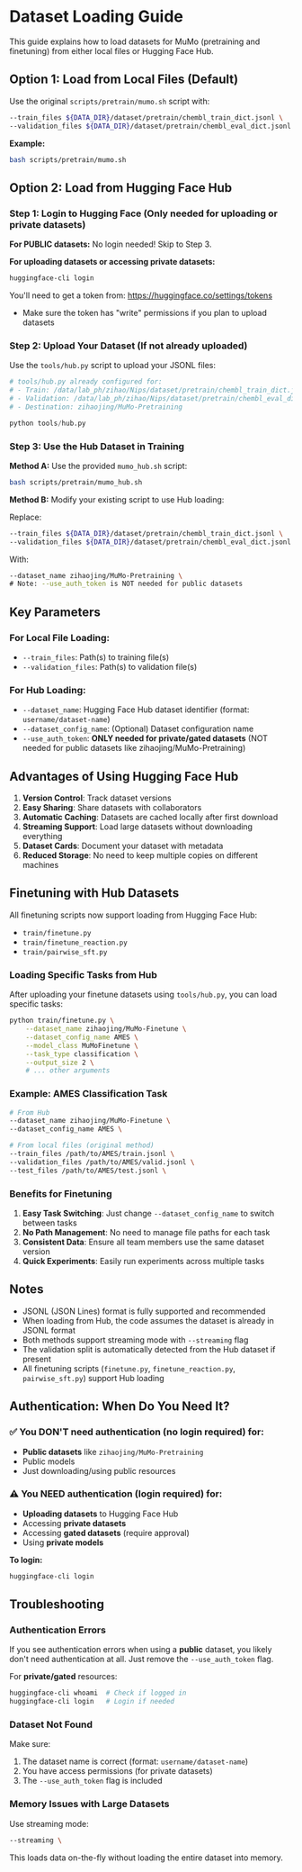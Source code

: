 # Dataset Loading Guide

This guide explains how to load datasets for MuMo (pretraining and finetuning) from either local files or Hugging Face Hub.

## Option 1: Load from Local Files (Default)

Use the original `scripts/pretrain/mumo.sh` script with:

```bash
--train_files ${DATA_DIR}/dataset/pretrain/chembl_train_dict.jsonl \
--validation_files ${DATA_DIR}/dataset/pretrain/chembl_eval_dict.jsonl \
```

**Example:**
```bash
bash scripts/pretrain/mumo.sh
```

## Option 2: Load from Hugging Face Hub

### Step 1: Login to Hugging Face (Only needed for uploading or private datasets)

**For PUBLIC datasets:** No login needed! Skip to Step 3.

**For uploading datasets or accessing private datasets:**

```bash
huggingface-cli login
```

You'll need to get a token from: https://huggingface.co/settings/tokens
- Make sure the token has "write" permissions if you plan to upload datasets

### Step 2: Upload Your Dataset (If not already uploaded)

Use the `tools/hub.py` script to upload your JSONL files:

```python
# tools/hub.py already configured for:
# - Train: /data/lab_ph/zihao/Nips/dataset/pretrain/chembl_train_dict.jsonl
# - Validation: /data/lab_ph/zihao/Nips/dataset/pretrain/chembl_eval_dict.jsonl
# - Destination: zihaojing/MuMo-Pretraining

python tools/hub.py
```

### Step 3: Use the Hub Dataset in Training

**Method A:** Use the provided `mumo_hub.sh` script:
```bash
bash scripts/pretrain/mumo_hub.sh
```

**Method B:** Modify your existing script to use Hub loading:

Replace:
```bash
--train_files ${DATA_DIR}/dataset/pretrain/chembl_train_dict.jsonl \
--validation_files ${DATA_DIR}/dataset/pretrain/chembl_eval_dict.jsonl \
```

With:
```bash
--dataset_name zihaojing/MuMo-Pretraining \
# Note: --use_auth_token is NOT needed for public datasets
```

## Key Parameters

### For Local File Loading:
- `--train_files`: Path(s) to training file(s)
- `--validation_files`: Path(s) to validation file(s)

### For Hub Loading:
- `--dataset_name`: Hugging Face Hub dataset identifier (format: `username/dataset-name`)
- `--dataset_config_name`: (Optional) Dataset configuration name
- `--use_auth_token`: **ONLY needed for private/gated datasets** (NOT needed for public datasets like zihaojing/MuMo-Pretraining)

## Advantages of Using Hugging Face Hub

1. **Version Control**: Track dataset versions
2. **Easy Sharing**: Share datasets with collaborators
3. **Automatic Caching**: Datasets are cached locally after first download
4. **Streaming Support**: Load large datasets without downloading everything
5. **Dataset Cards**: Document your dataset with metadata
6. **Reduced Storage**: No need to keep multiple copies on different machines

## Finetuning with Hub Datasets

All finetuning scripts now support loading from Hugging Face Hub:
- `train/finetune.py`
- `train/finetune_reaction.py`
- `train/pairwise_sft.py`

### Loading Specific Tasks from Hub

After uploading your finetune datasets using `tools/hub.py`, you can load specific tasks:

```bash
python train/finetune.py \
    --dataset_name zihaojing/MuMo-Finetune \
    --dataset_config_name AMES \
    --model_class MuMoFinetune \
    --task_type classification \
    --output_size 2 \
    # ... other arguments
```

### Example: AMES Classification Task

```bash
# From Hub
--dataset_name zihaojing/MuMo-Finetune \
--dataset_config_name AMES \

# From local files (original method)
--train_files /path/to/AMES/train.jsonl \
--validation_files /path/to/AMES/valid.jsonl \
--test_files /path/to/AMES/test.jsonl \
```

### Benefits for Finetuning

1. **Easy Task Switching**: Just change `--dataset_config_name` to switch between tasks
2. **No Path Management**: No need to manage file paths for each task
3. **Consistent Data**: Ensure all team members use the same dataset version
4. **Quick Experiments**: Easily run experiments across multiple tasks

## Notes

- JSONL (JSON Lines) format is fully supported and recommended
- When loading from Hub, the code assumes the dataset is already in JSONL format
- Both methods support streaming mode with `--streaming` flag
- The validation split is automatically detected from the Hub dataset if present
- All finetuning scripts (`finetune.py`, `finetune_reaction.py`, `pairwise_sft.py`) support Hub loading

## Authentication: When Do You Need It?

### ✅ You DON'T need authentication (no login required) for:
- **Public datasets** like `zihaojing/MuMo-Pretraining`
- Public models
- Just downloading/using public resources

### ⚠️ You NEED authentication (login required) for:
- **Uploading datasets** to Hugging Face Hub
- Accessing **private datasets**
- Accessing **gated datasets** (require approval)
- Using **private models**

**To login:**
```bash
huggingface-cli login
```

## Troubleshooting

### Authentication Errors
If you see authentication errors when using a **public** dataset, you likely don't need authentication at all. Just remove the `--use_auth_token` flag.

For **private/gated** resources:
```bash
huggingface-cli whoami  # Check if logged in
huggingface-cli login   # Login if needed
```

### Dataset Not Found
Make sure:
1. The dataset name is correct (format: `username/dataset-name`)
2. You have access permissions (for private datasets)
3. The `--use_auth_token` flag is included

### Memory Issues with Large Datasets
Use streaming mode:
```bash
--streaming \
```

This loads data on-the-fly without loading the entire dataset into memory.

